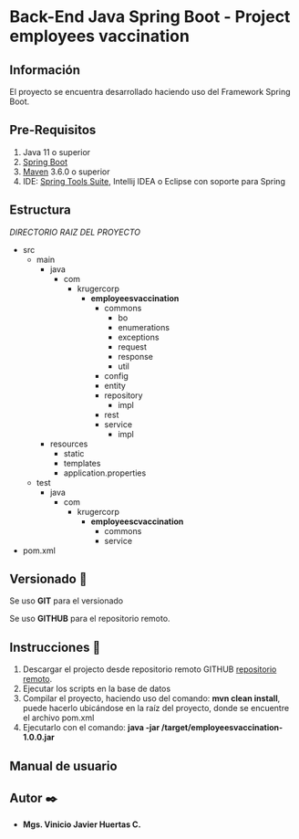 # Back-End Java Spring Boot - Project employees vaccination

## Información
El proyecto  se encuentra desarrollado haciendo uso del Framework Spring Boot.

## Pre-Requisitos

1. Java 11 o superior
2. [Spring Boot](https://spring.io/projects/spring-boot) 
3. [Maven](https://maven.apache.org/) 3.6.0 o superior
4. IDE: [Spring Tools Suite](https://spring.io/tools3/sts/all), Intellij IDEA o Eclipse con soporte para Spring

## Estructura
_DIRECTORIO RAIZ DEL PROYECTO_

* src
  * main
      * java
          * com
              * krugercorp
                  * **employeesvaccination**
                      * commons
                          * bo
                          * enumerations
                          * exceptions
                          * request
                          * response
                          * util
                      * config
                      * entity
                      * repository
                          * impl
                      * rest
                      * service
                          * impl
      * resources
          * static
          * templates
          * application.properties
  * test
      * java
          * com
              * krugercorp
                  * **employeescvaccination**
                      * commons
                      * service
* pom.xml


## Versionado 📌

Se uso **GIT** para el versionado 

Se uso **GITHUB** para el repositorio remoto.

## Instrucciones 🚀

1. Descargar el projecto desde repositorio remoto GITHUB [repositorio remoto](https://github.com/viniciohuertas/employeesvaccination).
2. Ejecutar los scripts en la base de datos
3. Compilar el proyecto, haciendo uso del comando: **mvn clean install**, puede hacerlo ubicándose en la raíz del proyecto, donde se encuentre el archivo pom.xml
4. Ejecutarlo con el comando: **java -jar /target/employeesvaccination-1.0.0.jar**

## Manual de usuario



## Autor ✒️

* **Mgs. Vinicio Javier Huertas C.**
